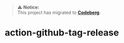 > ⚠️ **Notice:**  
> This project has migrated to **[Codeberg](https://codeberg.org/Synchro/action-github-tag-release)**.  

# action-github-tag-release
